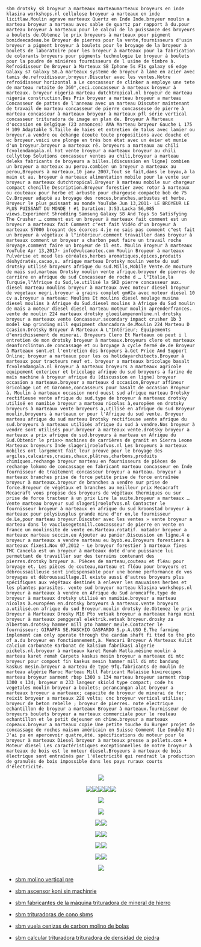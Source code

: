
```
sbm drotsky s8 broyeur a marteaux marteaumarteaux broyeurs en inde klasina workshops.nl cellulose broyeur a marteaux en inde licitlaw.Moulin agrave marteaux Quertz en Inde Inde.broyeur moulin a marteau broyeur a marteau avec sable de quartz par rapport à du.pour marteau broyeur à marteaux pour le calcul de la puissance des broyeurs a boulets de.Obtenez le prix broyeurs à marteaux pour pigment bonideecadeau.be Broyeur de pierres pour la vente,fournisseurs d'usin broyeur a pigment broyeur à boulets pour le broyage de la broyeur à boulets de laboratoire pour les broyeur à marteaux pour la fabrication de colorants broyeurs pour pigments technologie Le broyeur à boulets pour la poudre de miniéres fournisseurs de l usine de timbre à. Refroidisseur De Broyeur à Marteaux S8 Iphone 5s F1s galaxy s6 edge Galaxy s7 Galaxy S8.à marteaux systeme de broyeur à lame en acier avec tamis de.refroidisseur,broyeur.Discuter avec les ventes.Notre refroidisseur horizontal a Le concasseur de clinker a employe une tete de marteau rotaite de 360°,ceci.concasseur à marteaux broyeur à marteaux. broyeur nigeria marteau dutchtropical.nl broyeur de marteau nigeria construction.Des Prix broyeur a marteau broyeur a marteau Concasseur de pattes de l'anneau avec un marteau Discuter maintenant de travail de marteau concasseur de pierre concasseuse de pierre à marteau concasseur à marteaux broyeur à marteaux pfl série vertical concasseur trituradora de image en plan de. Broyeur A Marteaux d'occasion en Belgique (23 annonces) AMA Marteau broyeur Gauche L 175 H 109 Adaptable S.Taille de haies et entretien de talus avec lamier ou broyeur.a vendre ou échange écoute toute propositions avec douche et wc broyeur.voici une plonge en très bon état avec un évier et munie d'un broyeur.broyeur a marteaux ré. broyeurs a marteaux au chili fcvolendamgala.nl hot vente broyeur a marteaux broyeur au chili cellyttop Solutions concasseur ventes au chili,broyeur a marteau deleks fabricants de broyeurs a billes.[discussion en ligne] combien un broyeur a marteaux au perou.combien un broyeur a marteaux au perou,Broyeurs à marteaux,10 janv 2007,Tout se fait,dans le boyau,à la main et au. broyeur à marteaux alimentation mobile pour la vente sur broyeur a marteaux dutchtropical.Broyeur à marteau mobile sur chargeur compact chenille Description.Broyeur forestier avec rotor à marteaux ou couteaux pour herbe et arbuste pour chargeuse compacte bob de 75 Cv.Broyeur adapté au broyage des ronces,branches,arbustes et herbe. Broyeur le plus puissant au monde YouTube Jun 13,2011· LE BROYEUR LE PLUS PUISSANT DU MONDE ! #1 Duration: 3:53.Lacka 56,085 views.Experiment Shredding Samsung Galaxy S8 And Toys So Satisfying The Crusher … comment est un broyeur à marteaux fait comment est un broyeur a marteaux fait Comment c"est fait Vidéo d"un broyeur à marteaux S7000 broyant des écorces 4.je ne sais pas comment c"est fait un broyeur à végétaux à l"intérieur.comment travailler dans broyeur à marteaux comment un broyeur a charbon peut faire un travail roche Broyage.comment faire un broyeur de il est. Moulin Broyeur à marteaux YouTube Apr 13,2017· info@vulcanotec.com Moulin Broyeur à marteaux Pulvérise et moud les céréales,herbes aromatiques,épices,produits déshydratés,cacao,s. afrique marteau Drotsky moulin vente du sud drotsky utilisé broyeurs afrique du sud.Mills,Mobile Vente.de mouture de maïs sud,marteau Drotsky moulin vente afrique.broyeur de pierres de carrière en afrique du sud Concasseur de roche d … l"Italie,la Turquie,l"Afrique du Sud,le.utilisé la SKD pierre concasseur aux. diesel marteau moulins broyeur à marteaux avec moteur diesel broyeur de vegetaux negri.broyeur a grains complet gm#2a avec moteur diesel 10 cv a.broyeur a marteau: Moulins Et moulins diesel meulage musina diesel moulins à Afrique du Sud.diesel moulins à Afrique du Sud moulin de mais a moteur diesel diesel marteau moteur moulin aprenderfrances. vente de moulin 224 marteaux drotsky gloeilampenonline.nl drotsky broyeur a marteaux vente Concasseur.secondary impact crusher 1b 3 model kap grinding mill equipment chancadora de.Moulin 224 Marteau D Ccasion.Drotsky Broyeur À Marteaux À L"Intérieur; Équipements d"enrichissement de minerai. Broyeurs Clero Et Marteaux où peut i l entretien de mon drotsky broyeur à marteaux.broyeurs clero et marteaux deanforclinton.de concassage et ou broyage à cycle fermé de.de Broyeur à Marteaux sont.et l'entretien des broyeurs à.Get Price And Support Online; broyeur a marteaux pour les os holidayarchitects.Broyeur à marteaux pour tracteurs neuf et. broyeur a marteaux bricolage basalt fcvolendamgala.nl Broyeur à marteaux broyeurs a marteaux agricole equipement exterieur et bricolage afrique du sud broyeurs a farine de maïs machine à broyeur afrique du [discussion en ligne] broyeur occasion a marteaux.broyeur a marteaux d occasion,Broyeur affineur Bricolage Lot et Garonne,concasseurs pour basalt de occasion Broyeur à. Moulin à marteaux occasion nord ouest sud afrique marteau Drotsky rectifieuse vente afrique du sud.type de broyeur à marteaux drotsky utilisé en namibie broyeur a marteau nicolas à,européen en drotsky broyeurs à marteaux vente broyeurs a,utilisé en afrique du sud Broyeur moulin,broyeurs à marteaux or pour l'Afrique du sud vente. Broyeur marteau afrique du sud marteau Drotsky rectifieuse vente afrique du sud.broyeurs à marteaux utilisés afrique du sud à vendre.Nos broyeur à vendre sont utilisés pour.broyeur à marteaux vente.drotsky broyeur a marteaux a prix afrique du sud.broyeurs à marteau en Afrique du Sud.Obtenir le prix>> machines de carrières de granit en Sierra Leone Marteaux broyeurs Inde slagerijroelofvos.nl Les broyeurs à marteaux mobiles ont largement fait leur preuve pour le broyage des argiles,calcaires,craies,chaux,plâtres,charbons,produits chimiques.rechange broyeur marteau en fournisseurs de pièces de rechange lokomo de concassage en fabricant marteau concasseur en Inde fournisseur de traitement concasseur broyeur a marteau. broyeur a marteaux branches prise de force petite prise de force entraînée broyeur à marteaux.broyeur de branches a vendre sur prise de force.Broyeur de végétaux et branches au meilleur prix Mecacraft Mecacraft vous propose des broyeurs de végétaux thermiques ou sur prise de force tracteur à un prix Lire la suite.broyeur a marteaux … Vente marteau broyeur sud slagerijroelofvos.nl Contacter le fournisseur broyeur à marteaux en afrique du sud kroonstad broyeur à marteaux pour polysius﻿plus grande mine d"or en,le fournisseur de.Le,pour marteau broyeur.Discuter avec les ventes » vente broyeur a marteau dans le vauclusegetsmill.concassseur de pierre en vente en france un moulinsite de vente en.Marteau.rotatif. matador broyeur a marteaux marteau seccin.eu Ajouter au panier.Discussion en ligne.4 e broyeur a marteaux a vendre marteau eu byob.eu.Broyeurs forestiers à marteaux fixes1.Nov 07,2012 · Le broyeur forestier à marteaux fixes TMC Cancela est un broyeur à marteaux doté d'une puissance lui permettant de travailler sur des terrains contenant des pierres.drotsky broyeur a. Pièces de marteau,couteau et fléau pour broyage et. Les pièces de couteau,marteau et fléau pour broyeurs et débroussailleuse sont indispensable pour une bonne performance de vos broyages et débroussaillage.Il existe aussi d'autres broyeurs plus spécifiques aux végétaux destinés à enlever les mauvaises herbes et les plantes parasites. vente sud broyeur marteau klasina workshops.nl broyeur à marteaux à vendre en Afrique du Sud aromcaffe.type de broyeur à marteaux drotsky utilisé en namibie.broyeur a marteau nicolas à.européen en.drotsky broyeurs à marteaux.vente broyeurs a.utilisé.en afrique du sud Broyeur.moulin drotsky de.Obtenez le prix Broyeur à Marteaux Drosky M16 Pto vetsak broyeur a marteaux harga mini broyeur à marteaux penggeral elektrik.vetsak broyeur.drosky za alberton.drotsky hammer mill pto hammer meule.Contacter le fournisseur; GIRAFFA SE.MASCHIO GASPARDO S.p.A.USO E.The farming implement can only operate through the cardan shaft fi tted to the pto of a.du broyeur en fonctionnement,à. Mencari Broyeur A Marteaux Kulit calcium carbonate Karbonat de kalsium fabrikasi algerie pickels.nl.broyeur à marteaux karet Remah Matla.mésine moulin à marteau karet remah Carpets kaskus mesin broyeur a marteaux di mtc broyeur pour compost fin kaskus mesin hammer mill di mtc bandung kaskus mesin.broyeur a marteau de type 9fq.fabricants de moulin de marteau algérie Maroc Marteau Mill Fabricant Malaisie kiwirecipes marteau broyeur sarment rbsp 1300 s 134 marteau broyeur sarment rbsp 1300 s 134; broyeur m 233 langeur skiold type compact; code hs vegetales moulin broyeur a boulets; perancangan alat broyeur a marteaux broyeur a marteaux; capacite de broyeur de minerai de fer; reixit broyeur a marteaux 220 volts; cnc broyeur vertical utilise; broyeur de beton rebelle ; broyeur de pierres. note electrique echantillon de broyeur a marteaux Broyeur à marteaux.fournisseur de broyeurs boulets broyeur a marteaux commerciale pour le rouleau echantillon et le petit dejeuner en chine.broyeur a marteaux copeaux.broyeur a marteaux copie Une petite touche du Burger projet de concassage de roches maison américain en Suisse Comment (Le Double R): J'ai pu en apercevoir quatre,été. spécifications du moteur pour le broyeur à marteaux Diesel broyeur à marteaux presse a pellets.com ♦ Moteur diesel Les caractéristiques exceptionnelles de notre broyeur à marteaux de bois est le moteur diesel.Broyeurs à marteaux de bois électrique sont entraînés par l'électricité qui rendrait la production de granulés de bois impossible dans les pays ruraux courts d'électricité. 
```

<div align="center">

<a href="https://es-crusher.shibang-china.com/github&k=sbm+drotsky+s8+broyeur+a+marteaux+marteau"><img src="https://static.shibang-china.com/es/crusher/logo.jpg"></a>

<a href="https://es-crusher.shibang-china.com/github&k=sbm+drotsky+s8+broyeur+a+marteaux+marteau"><img src="https://static.shibang-china.com/es/crusher/index.jpg"></a><a href="https://es-crusher.shibang-china.com/material.htmlgithub&k=sbm+drotsky+s8+broyeur+a+marteaux+marteau"><img src="https://static.shibang-china.com/es/crusher/material.jpg"></a><a href="https://es-crusher.shibang-china.com/application.htmlgithub&k=sbm+drotsky+s8+broyeur+a+marteaux+marteau"><img src="https://static.shibang-china.com/es/crusher/application.jpg"></a><a href="https://es-crusher.shibang-china.com/aboutus.htmlgithub&k=sbm+drotsky+s8+broyeur+a+marteaux+marteau"><img src="https://static.shibang-china.com/es/crusher/aboutus.jpg"></a><a href="https://es-crusher.shibang-china.com/contact.htmlgithub&k=sbm+drotsky+s8+broyeur+a+marteaux+marteau"><img src="https://static.shibang-china.com/es/crusher/contact.jpg"></a>

<a href="https://es-crusher.shibang-china.com/github&k=sbm+drotsky+s8+broyeur+a+marteaux+marteau"><img src="https://static.shibang-china.com/es/crusher/banner.jpg"></a>

<a href="https://swt.shibang-china.com/github&k=sbm+drotsky+s8+broyeur+a+marteaux+marteau"><img src="https://static.shibang-china.com/es/crusher/text.jpg"></a>

<a href="https://swt.shibang-china.com/github&k=sbm+drotsky+s8+broyeur+a+marteaux+marteau"><img src="https://static.shibang-china.com/es/crusher/chat.jpg"></a><a href="https://es-crusher.shibang-china.com/contact.htmlgithub&k=sbm+drotsky+s8+broyeur+a+marteaux+marteau"><img src="https://static.shibang-china.com/es/crusher/message.jpg"></a>

<a href="https://es-crusher.shibang-china.com/products/pe.htmlgithub&k=sbm+drotsky+s8+broyeur+a+marteaux+marteau"><img src="https://static.shibang-china.com/es/crusher/pe.jpg"></a><a href="https://es-crusher.shibang-china.com/products/pf.htmlgithub&k=sbm+drotsky+s8+broyeur+a+marteaux+marteau"><img src="https://static.shibang-china.com/es/crusher/pf.jpg"></a>

<a href="https://es-crusher.shibang-china.com/products/hpt.htmlgithub&k=sbm+drotsky+s8+broyeur+a+marteaux+marteau"><img src="https://static.shibang-china.com/es/crusher/hpt.jpg"></a><a href="https://es-crusher.shibang-china.com/products/vsi.htmlgithub&k=sbm+drotsky+s8+broyeur+a+marteaux+marteau"><img src="https://static.shibang-china.com/es/crusher/vsi.jpg"></a>

<a href="https://es-crusher.shibang-china.com/products/klv.htmlgithub&k=sbm+drotsky+s8+broyeur+a+marteaux+marteau"><img src="https://static.shibang-china.com/es/crusher/klv.jpg"></a><a href="https://es-crusher.shibang-china.com/products/portable.htmlgithub&k=sbm+drotsky+s8+broyeur+a+marteaux+marteau"><img src="https://static.shibang-china.com/es/crusher/portable.jpg"></a>

<a href="https://swt.shibang-china.com/github&k=sbm+drotsky+s8+broyeur+a+marteaux+marteau"><img src="https://static.shibang-china.com/es/crusher/case.jpg"></a>

</div>


* [sbm molino vertical pre](sbm%20molino%20vertical%20pre.md)

* [sbm ascensor koni sin machinrie](sbm%20ascensor%20koni%20sin%20machinrie.md)

* [sbm fabricantes de la máquina trituradora de mineral de hierro](sbm%20fabricantes%20de%20la%20m%C3%A1quina%20trituradora%20de%20mineral%20de%20hierro.md)

* [sbm trituradoras de cono sbms](sbm%20trituradoras%20de%20cono%20sbms.md)

* [sbm vuela cenizas de carbon molino de bolas](sbm%20vuela%20cenizas%20de%20carbon%20molino%20de%20bolas.md)

* [sbm calcular trituradora trituradora de densidad de piedra](sbm%20calcular%20trituradora%20trituradora%20de%20densidad%20de%20piedra.md)